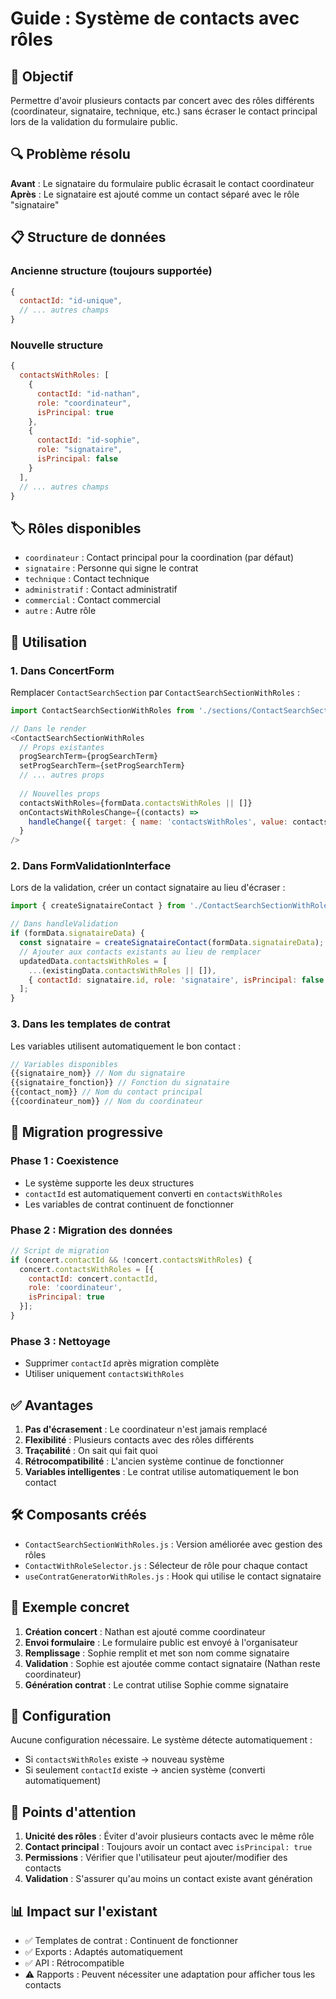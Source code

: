 # Guide : Système de contacts avec rôles

## 🎯 Objectif

Permettre d'avoir plusieurs contacts par concert avec des rôles différents (coordinateur, signataire, technique, etc.) sans écraser le contact principal lors de la validation du formulaire public.

## 🔍 Problème résolu

**Avant** : Le signataire du formulaire public écrasait le contact coordinateur
**Après** : Le signataire est ajouté comme un contact séparé avec le rôle "signataire"

## 📋 Structure de données

### Ancienne structure (toujours supportée)
```javascript
{
  contactId: "id-unique",
  // ... autres champs
}
```

### Nouvelle structure
```javascript
{
  contactsWithRoles: [
    {
      contactId: "id-nathan",
      role: "coordinateur",
      isPrincipal: true
    },
    {
      contactId: "id-sophie",
      role: "signataire", 
      isPrincipal: false
    }
  ],
  // ... autres champs
}
```

## 🏷️ Rôles disponibles

- `coordinateur` : Contact principal pour la coordination (par défaut)
- `signataire` : Personne qui signe le contrat
- `technique` : Contact technique
- `administratif` : Contact administratif
- `commercial` : Contact commercial
- `autre` : Autre rôle

## 🚀 Utilisation

### 1. Dans ConcertForm

Remplacer `ContactSearchSection` par `ContactSearchSectionWithRoles` :

```javascript
import ContactSearchSectionWithRoles from './sections/ContactSearchSectionWithRoles';

// Dans le render
<ContactSearchSectionWithRoles
  // Props existantes
  progSearchTerm={progSearchTerm}
  setProgSearchTerm={setProgSearchTerm}
  // ... autres props
  
  // Nouvelles props
  contactsWithRoles={formData.contactsWithRoles || []}
  onContactsWithRolesChange={(contacts) => 
    handleChange({ target: { name: 'contactsWithRoles', value: contacts } })
  }
/>
```

### 2. Dans FormValidationInterface

Lors de la validation, créer un contact signataire au lieu d'écraser :

```javascript
import { createSignataireContact } from './ContactSearchSectionWithRoles';

// Dans handleValidation
if (formData.signataireData) {
  const signataire = createSignataireContact(formData.signataireData);
  // Ajouter aux contacts existants au lieu de remplacer
  updatedData.contactsWithRoles = [
    ...(existingData.contactsWithRoles || []),
    { contactId: signataire.id, role: 'signataire', isPrincipal: false }
  ];
}
```

### 3. Dans les templates de contrat

Les variables utilisent automatiquement le bon contact :

```javascript
// Variables disponibles
{{signataire_nom}} // Nom du signataire
{{signataire_fonction}} // Fonction du signataire
{{contact_nom}} // Nom du contact principal
{{coordinateur_nom}} // Nom du coordinateur
```

## 🔄 Migration progressive

### Phase 1 : Coexistence
- Le système supporte les deux structures
- `contactId` est automatiquement converti en `contactsWithRoles`
- Les variables de contrat continuent de fonctionner

### Phase 2 : Migration des données
```javascript
// Script de migration
if (concert.contactId && !concert.contactsWithRoles) {
  concert.contactsWithRoles = [{
    contactId: concert.contactId,
    role: 'coordinateur',
    isPrincipal: true
  }];
}
```

### Phase 3 : Nettoyage
- Supprimer `contactId` après migration complète
- Utiliser uniquement `contactsWithRoles`

## ✅ Avantages

1. **Pas d'écrasement** : Le coordinateur n'est jamais remplacé
2. **Flexibilité** : Plusieurs contacts avec des rôles différents
3. **Traçabilité** : On sait qui fait quoi
4. **Rétrocompatibilité** : L'ancien système continue de fonctionner
5. **Variables intelligentes** : Le contrat utilise automatiquement le bon contact

## 🛠️ Composants créés

- `ContactSearchSectionWithRoles.js` : Version améliorée avec gestion des rôles
- `ContactWithRoleSelector.js` : Sélecteur de rôle pour chaque contact
- `useContratGeneratorWithRoles.js` : Hook qui utilise le contact signataire

## 📝 Exemple concret

1. **Création concert** : Nathan est ajouté comme coordinateur
2. **Envoi formulaire** : Le formulaire public est envoyé à l'organisateur
3. **Remplissage** : Sophie remplit et met son nom comme signataire
4. **Validation** : Sophie est ajoutée comme contact signataire (Nathan reste coordinateur)
5. **Génération contrat** : Le contrat utilise Sophie comme signataire

## 🔧 Configuration

Aucune configuration nécessaire. Le système détecte automatiquement :
- Si `contactsWithRoles` existe → nouveau système
- Si seulement `contactId` existe → ancien système (converti automatiquement)

## 🚨 Points d'attention

1. **Unicité des rôles** : Éviter d'avoir plusieurs contacts avec le même rôle
2. **Contact principal** : Toujours avoir un contact avec `isPrincipal: true`
3. **Permissions** : Vérifier que l'utilisateur peut ajouter/modifier des contacts
4. **Validation** : S'assurer qu'au moins un contact existe avant génération

## 📊 Impact sur l'existant

- ✅ Templates de contrat : Continuent de fonctionner
- ✅ Exports : Adaptés automatiquement
- ✅ API : Rétrocompatible
- ⚠️ Rapports : Peuvent nécessiter une adaptation pour afficher tous les contacts